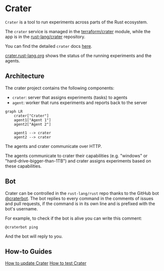 # Crater

`Crater` is a tool to run experiments across parts of the Rust ecosystem.

The `crater` service is managed in the [terraform/crater] module, while the app is in the [rust-lang/crater] repository.

You can find the detailed `crater` docs
[here](https://github.com/rust-lang/crater/tree/master/docs).

[crater.rust-lang.org] shows the status of the running experiments and the agents.

## Architecture

The crater project contains the following components:

- `crater`: server that assigns experiments (tasks) to agents
- `agent`: worker that runs experiments and reports back to the server

```mermaid
graph LR
    crater["Crater"]
    agent1["Agent 1"]
    agent2["Agent 2"]

    agent1 --> crater
    agent2 --> crater
```

The agents and crater communicate over HTTP.

The agents communicate to crater their capabilities
(e.g. "windows" or "hard-drive-bigger-than-1TB") and crater assigns experiments
based on these capabilities.

## Bot

Crater can be controlled in the `rust-lang/rust` repo thanks to the GitHub bot
[@craterbot](https://github.com/craterbot). The bot replies to every command in
the comments of issues and pull requests, if the command is in its own line and
is prefixed with the bot's username.

For example, to check if the bot is alive you can write this comment:

```
@craterbot ping
```

And the bot will reply to you.

## How-to Guides

[How to update Crater](./how-to-update-crater.md)
[How to test Crater](./how-to-test-crater.md)

[crater.rust-lang.org]: https://crater.rust-lang.org
[rust-lang/crater]: https://github.com/rust-lang/crater
[terraform/crater]: https://github.com/rust-lang/simpleinfra/tree/master/terraform/crater
